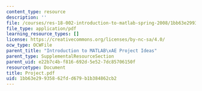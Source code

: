 ```yaml
---
content_type: resource
description: ''
file: /courses/res-18-002-introduction-to-matlab-spring-2008/1bb63e29935862fdd679b1b384862cb2_Project.pdf
file_type: application/pdf
learning_resource_types: []
license: https://creativecommons.org/licenses/by-nc-sa/4.0/
ocw_type: OCWFile
parent_title: "Introduction to MATLAB\xAE Project Ideas"
parent_type: SupplementalResourceSection
parent_uid: e22b7c4b-f816-692d-5e52-7dc85706150f
resourcetype: Document
title: Project.pdf
uid: 1bb63e29-9358-62fd-d679-b1b384862cb2
---
```

